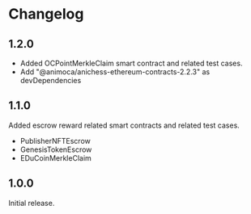 
# Changelog

## 1.2.0
- Added OCPointMerkleClaim smart contract and related test cases.
- Add "@animoca/anichess-ethereum-contracts-2.2.3" as devDependencies

## 1.1.0

Added escrow reward related smart contracts and related test cases.
- PublisherNFTEscrow
- GenesisTokenEscrow
- EDuCoinMerkleClaim

## 1.0.0

Initial release.
